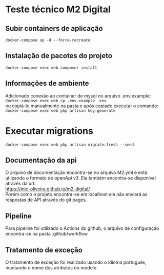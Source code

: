 # Teste técnico M2 Digital

## Subir containers de aplicação
`docker-compose up -d --force-recreate`

## Instalação de pacotes do projeto
`docker-compose exec web composer install`

## Informações de ambiente
Adicionado conexão ao container de mysql no arquivo .env.example:
<br>`docker-compose exec web cp .env.example .env`</br> ou copiá-lo manualmente na pasta 
e após copiado executar o comando:
<br>`docker-compose exec web php artisan key:generate`</br>

# Executar migrations
`docker-compose exec web php artisan migrate:fresh --seed`

## Documentação da api
O arquivo de documentação encontra-se no arquivo M2.yml e está utlizando o formato de openApi v3. Ela também encontra-se disponível através da url: <br>
https://mic-oliveira.github.io/m2-digital/ <br>
Porém como o projeto encontra-se em localhost ele não enviará as respostas de API através do git pages.

## Pipeline
Para pipeline foi utilizado o Actions do github, o arquivo de configuração encontra-se na pasta .github/workflow

## Tratamento de exceção
O tratamento de exceção foi realizado usando o idioma português, mantando o nome dos atributos do modelo
